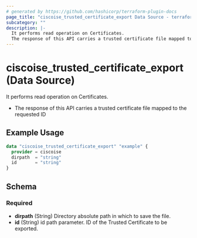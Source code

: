 ```yaml
---
# generated by https://github.com/hashicorp/terraform-plugin-docs
page_title: "ciscoise_trusted_certificate_export Data Source - terraform-provider-ciscoise"
subcategory: ""
description: |-
  It performs read operation on Certificates.
  The response of this API carries a trusted certificate file mapped to the requested ID
---
```


# ciscoise_trusted_certificate_export (Data Source)

It performs read operation on Certificates.

- The response of this API carries a trusted certificate file mapped to the requested ID

## Example Usage

```terraform
data "ciscoise_trusted_certificate_export" "example" {
  provider = ciscoise
  dirpath  = "string"
  id       = "string"
}
```

<!-- schema generated by tfplugindocs -->
## Schema

### Required

- **dirpath** (String) Directory absolute path in which to save the file.
- **id** (String) id path parameter. ID of the Trusted Certificate to be exported.


